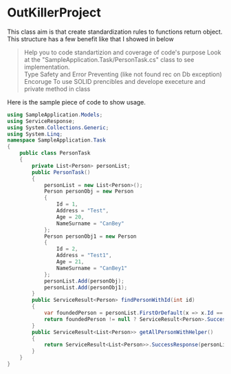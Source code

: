 # OutKillerProject

This class aim is that create standardization rules to functions return object. This structure has a few benefit like that I showed in below

> Help you to code standartizion and coverage of code's purpose
> Look at the "SampleApplication.Task/PersonTask.cs" class to see implementation.  
> Type Safety and Error Preventing (like not found rec on Db exception)
> Encoruge To use SOLID prencibles and develope execeture and private method in class

Here is the sample piece of code to show usage.
``` c#
using SampleApplication.Models;
using ServiceResponse;
using System.Collections.Generic;
using System.Linq;
namespace SampleApplication.Task
{
    public class PersonTask
    {
        private List<Person> personList;
        public PersonTask()
        {
            personList = new List<Person>();
            Person personObj = new Person
            {
                Id = 1,
                Address = "Test",
                Age = 20,
                NameSurname = "CanBey"
            };
            Person personObj1 = new Person
            {
                Id = 2,
                Address = "Test1",
                Age = 21,
                NameSurname = "CanBey1"
            };
            personList.Add(personObj);
            personList.Add(personObj1);
        }
        public ServiceResult<Person> findPersonWithId(int id)
        {
            var foundedPerson = personList.FirstOrDefault(x => x.Id == id);
            return foundedPerson != null ? ServiceResult<Person>.SuccessResponse(foundedPerson) : ServiceResult<Person>.FailResponse("Record not found.");
        }
        public ServiceResult<List<Person>> getAllPersonWithHelper()
        {
            return ServiceResult<List<Person>>.SuccessResponse(personList);
        }
    }
}
```

